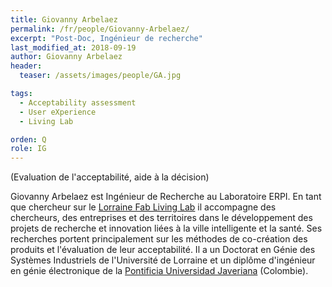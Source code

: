 ```yaml
---
title: Giovanny Arbelaez
permalink: /fr/people/Giovanny-Arbelaez/
excerpt: "Post-Doc, Ingénieur de recherche"
last_modified_at: 2018-09-19
author: Giovanny Arbelaez
header:
  teaser: /assets/images/people/GA.jpg

tags:
  - Acceptability assessment
  - User eXperience
  - Living Lab

orden: Q
role: IG
---
```


(Evaluation de l'acceptabilité, aide à la décision)

Giovanny Arbelaez est Ingénieur de Recherche au Laboratoire ERPI. En tant que chercheur sur le [Lorraine Fab Living Lab](http://lf2l.fr) il accompagne des chercheurs, des entreprises et des territoires dans le développement des projets de recherche et innovation liées à la ville intelligente et la santé. Ses recherches portent principalement sur les méthodes de co-création des produits et l'évaluation de leur acceptabilité. Il a un Doctorat en Génie des Systèmes Industriels de l'Université de Lorraine et un diplôme d'ingénieur en génie électronique de la [Pontificia Universidad Javeriana](https://www.javerianacali.edu.co) (Colombie).  